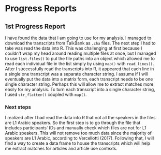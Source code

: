 # Progress Reports

## 1st Progress Report

I have found the data that I am going to use for my analysis. I managed to download the transcripts from TalkBank as `.cha` files. The next step I had to take was read the data into R. This was challenging at first because I couldn't wrap my head around reading multiple files at once, but I managed to use `list.files()` to put the file paths into an object which allowed me to read each individual file in the list simply by using `map()` with `read_lines()`. After I successfully read the transcripts into R, it appeared that each line in a single one transcript was a separate character string. I assume if I will eventually put the data into a matrix form, each transcript needs to be one single character string. Perhaps this will allow me to extract matches more easily for my analysis. To turn each transcript into a single character string, I used `str_flatten()` coupled with `map()`.

### Next steps

I realized after I had read the data into R that not all the speakers in the files are L1 Arabic speakers. So the first step is to go through the file that includes participants' IDs and manually check which files are not for L1 Arabic speakers. This will not remove too much data since the majority of speakers are L1 Arabic, according to Vercellotti (2017). Following that, I will find a way to create a data frame to house the transcripts which will help me extract matches for articles and article use contexts.
